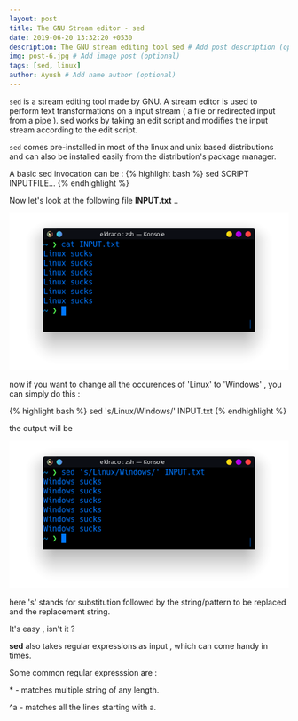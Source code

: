 ```yaml
---
layout: post
title: The GNU Stream editor - sed
date: 2019-06-20 13:32:20 +0530
description: The GNU stream editing tool sed # Add post description (optional)
img: post-6.jpg # Add image post (optional)
tags: [sed, linux]
author: Ayush # Add name author (optional)
---
```


`sed` is a stream editing tool made by GNU. A stream editor is used to perform
text transformations on a input stream ( a file or redirected input from a pipe ).
sed works by taking an edit script and modifies the input stream according to the edit
script.

`sed` comes pre-installed in most of the linux and unix based distributions and can also
be installed easily from the distribution's package manager.

A basic sed invocation can be :
{% highlight bash %}
sed SCRIPT INPUTFILE...
{% endhighlight %}

Now let's look at the following file **INPUT.txt** ..

<img src="../assets/img/screen1.png">

now if you want to change all the occurences of 'Linux' to 'Windows' , you can simply do this :

{% highlight bash %}
sed 's/Linux/Windows/' INPUT.txt
{% endhighlight %}

the output will be

<img src="../assets/img/screen2.png">

here 's' stands for substitution followed by the string/pattern to be replaced and the replacement string.

It's easy , isn't it ?

**sed** also takes regular expressions as input , which can come handy in times.

Some common regular expresssion are :


\*    -     matches multiple string of any length.

^a    -     matches all the lines starting with a.


